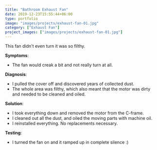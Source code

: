 ```yaml
---
title: "Bathroom Exhaust Fan"
date: 2019-12-23T15:55:44+06:00
type: portfolio
image: "images/projects/exhaust-fan-01.jpg"
category: ["Exhaust Fan"]
project_images: ["images/projects/exhaust-fan-01.jpg"]
---
```


This fan didn't even turn it was so filthy.


**Symptoms**:
- The fan would creak a bit and not really turn at all.

**Diagnosis**:
- I pulled the cover off and discovered years of collected dust.
- The whole area was filthy, which also meant that the motor was dirty and needed to be cleaned and oiled.

**Solution**:
- I took everything down and removed the motor from the C-frame.
- I cleaned out all the dust, and oiled the moving parts with machine oil.
- I reinstalled everything. No replacements necessary.

**Testing**:
- I turned the fan on and it ramped up in complete silence :)